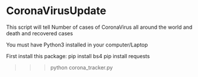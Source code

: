 # CoronaVirusUpdate
This script will tell  Number of cases of CoronaVirus all around the world and death and recovered cases

You must have Python3 installed in your computer/Laptop

First install this package:
  pip install bs4
  pip install requests
>>> python corona_tracker.py
